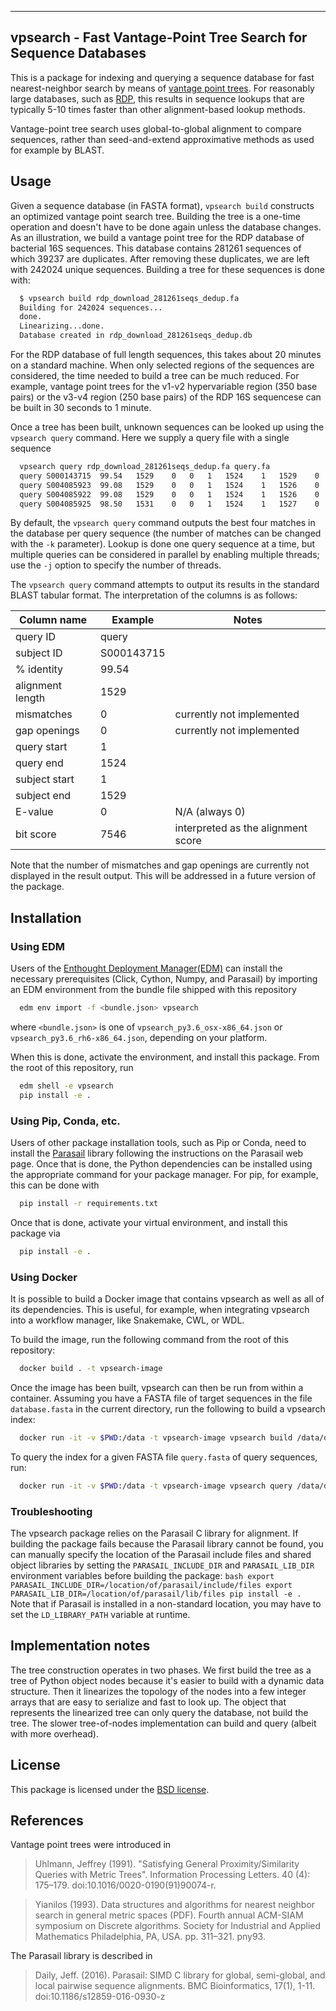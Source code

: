 ----------------------------------------------------------------
vpsearch - Fast Vantage-Point Tree Search for Sequence Databases
----------------------------------------------------------------

This is a package for indexing and querying a sequence database for fast
nearest-neighbor search by means of [vantage point
trees](https://en.wikipedia.org/wiki/Vantage-point_tree). For reasonably large
databases, such as [RDP](https://rdp.cme.msu.edu/), this results in sequence
lookups that are typically 5-10 times faster than other alignment-based lookup
methods.

Vantage-point tree search uses global-to-global alignment to compare sequences,
rather than seed-and-extend approximative methods as used for example by
BLAST.

## Usage

Given a sequence database (in FASTA format), `vpsearch build` constructs an
optimized vantage point search tree. Building the tree is a one-time operation
and doesn't have to be done again unless the database changes. As an
illustration, we build a vantage point tree for the RDP database of bacterial
16S sequences. This database contains 281261 sequences of which 39237 are
duplicates. After removing these duplicates, we are left with 242024 unique
sequences. Building a tree for these sequences is done with:
```bash
  $ vpsearch build rdp_download_281261seqs_dedup.fa
  Building for 242024 sequences...
  done.
  Linearizing...done.
  Database created in rdp_download_281261seqs_dedup.db
```
For the RDP database of full length sequences, this takes about 20 minutes on a
standard machine. When only selected regions of the sequences are considered,
the time needed to build a tree can be much reduced. For example, vantage point
trees for the v1-v2 hypervariable region (350 base pairs) or the v3-v4 region
(250 base pairs) of the RDP 16S sequencese can be built in 30 seconds to 1
minute.

Once a tree has been built, unknown sequences can be looked up using the
`vpsearch query` command. Here we supply a query file with a single sequence
```bash
  vpsearch query rdp_download_281261seqs_dedup.fa query.fa
  query	S000143715	99.54	1529	0	0	1	1524	1	1529	0	7546
  query	S004085923	99.08	1529	0	0	1	1524	1	1526	0	7481
  query	S004085922	99.08	1529	0	0	1	1524	1	1526	0	7481
  query	S004085925	98.50	1531	0	0	1	1524	1	1527	0	7386

```
By default, the `vpsearch query` command outputs the best four matches in the
database per query sequence (the number of matches can be changed with the `-k`
parameter). Lookup is done one query sequence at a time, but multiple queries
can be considered in parallel by enabling multiple threads; use the `-j` option
to specify the number of threads.

The `vpsearch query` command attempts to output its results in the standard
BLAST tabular format. The interpretation of the columns is as follows:

| Column name      | Example    | Notes                              |
|------------------|------------|------------------------------------|
| query ID         | query      |                                    |
| subject ID       | S000143715 |                                    |
| % identity       | 99.54      |                                    |
| alignment length | 1529       |                                    |
| mismatches       | 0          | currently not implemented          |
| gap openings     | 0          | currently not implemented          |
| query start      | 1          |                                    |
| query end        | 1524       |                                    |
| subject start    | 1          |                                    |
| subject end      | 1529       |                                    |
| E-value          | 0          | N/A (always 0)                     |
| bit score        | 7546       | interpreted as the alignment score |

Note that the number of mismatches and gap openings are currently not displayed
in the result output. This will be addressed in a future version of the
package.

## Installation

### Using EDM

Users of the [Enthought Deployment Manager(EDM)](https://www.enthought.com/enthought-deployment-manager/)
can install the necessary prerequisites (Click, Cython, Numpy, and Parasail) by
importing an EDM environment from the bundle file shipped with this repository

```bash
  edm env import -f <bundle.json> vpsearch
```
where `<bundle.json>` is one of `vpsearch_py3.6_osx-x86_64.json` or
`vpsearch_py3.6_rh6-x86_64.json`, depending on your platform.

When this is done, activate the environment, and install this package. From the
root of this repository, run
```bash
  edm shell -e vpsearch
  pip install -e .
```

### Using Pip, Conda, etc.

Users of other package installation tools, such as Pip or Conda, need to
install the [Parasail](https://github.com/jeffdaily/parasail) library following
the instructions on the Parasail web page. Once that is done, the Python
dependencies can be installed using the appropriate command for your package
manager. For pip, for example, this can be done with
```bash
  pip install -r requirements.txt
```

Once that is done, activate your virtual environment, and install this package
via
```bash
  pip install -e .
```

### Using Docker

It is possible to build a Docker image that contains vpsearch as well as all of
its dependencies. This is useful, for example, when integrating vpsearch into a
workflow manager, like Snakemake, CWL, or WDL.

To build the image, run the following command from the root of this repository:
```bash
  docker build . -t vpsearch-image
```

Once the image has been built, vpsearch can then be run from within a
container. Assuming you have a FASTA file of target sequences in the file
`database.fasta` in the current directory, run the following to build a
vpsearch index:
```bash
  docker run -it -v $PWD:/data -t vpsearch-image vpsearch build /data/database.fasta
```

To query the index for a given FASTA file `query.fasta` of query sequences,
run:
```bash
  docker run -it -v $PWD:/data -t vpsearch-image vpsearch query /data/database.db /data/query.fasta
```

### Troubleshooting

The vpsearch package relies on the Parasail C library for alignment. If
building the package fails because the Parasail library cannot be found, you
can manually specify the location of the Parasail include files and shared
object libraries by setting the `PARASAIL_INCLUDE_DIR` and `PARASAIL_LIB_DIR`
environment variables before building the package: ```bash export
PARASAIL_INCLUDE_DIR=/location/of/parasail/include/files export
PARASAIL_LIB_DIR=/location/of/parasail/lib/files pip install -e .  ``` Note
that if Parasail is installed in a non-standard location, you may have to set
the `LD_LIBRARY_PATH` variable at runtime.

## Implementation notes

The tree construction operates in two phases. We first build the tree as a tree
of Python object nodes because it's easier to build with a dynamic data
structure. Then it linearizes the topology of the nodes into a few integer
arrays that are easy to serialize and fast to look up. The object that
represents the linearized tree can only query the database, not build the tree.
The slower tree-of-nodes implementation can build and query (albeit with more
overhead).

## License

This package is licensed under the [BSD license](LICENSE.txt).

## References

Vantage point trees were introduced in

> Uhlmann, Jeffrey (1991). "Satisfying General Proximity/Similarity Queries
  with Metric Trees". Information Processing Letters. 40 (4):
  175–179. doi:10.1016/0020-0190(91)90074-r.

> Yianilos (1993). Data structures and algorithms for nearest neighbor search
  in general metric spaces (PDF). Fourth annual ACM-SIAM symposium on Discrete
  algorithms. Society for Industrial and Applied Mathematics Philadelphia, PA,
  USA. pp. 311–321. pny93.

The Parasail library is described in

> Daily, Jeff. (2016). Parasail: SIMD C library for global, semi-global, and
  local pairwise sequence alignments. BMC Bioinformatics, 17(1),
  1-11. doi:10.1186/s12859-016-0930-z
